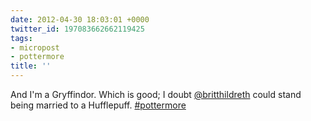 ```yaml
---
date: 2012-04-30 18:03:01 +0000
twitter_id: 197083662662119425
tags:
- micropost
- pottermore
title: ''
---
```


And I'm a Gryffindor. Which is good; I doubt [@britthildreth](https://twitter.com/britthildreth) could stand being married to a Hufflepuff. [#pottermore](https://twitter.com/hashtag/pottermore)
